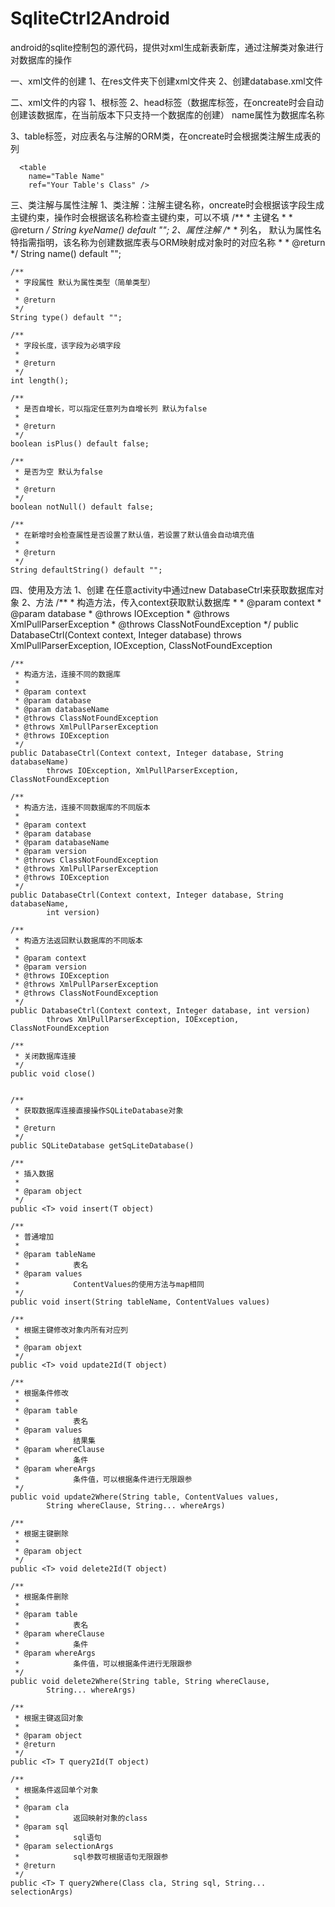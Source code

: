 SqliteCtrl2Android
==================

android的sqlite控制包的源代码，提供对xml生成新表新库，通过注解类对象进行对数据库的操作

一、xml文件的创建
  1、在res文件夹下创建xml文件夹
  2、创建database.xml文件
  
二、xml文件的内容
  1、根标签
  <database>
  2、head标签（数据库标签，在oncreate时会自动创建该数据库，在当前版本下只支持一个数据库的创建）
    name属性为数据库名称
    
  <head name="Database Name" />
  3、table标签，对应表名与注解的ORM类，在oncreate时会根据类注解生成表的列
  
      <table
        name="Table Name"
        ref="Your Table's Class" />
三、类注解与属性注解
  1、类注解：注解主键名称，oncreate时会根据该字段生成主键约束，操作时会根据该名称检查主键约束，可以不填
 	/**
	 * 主键名
	 * 
	 * @return
	 */
	String kyeName() default "";
  2、属性注解
  /**
	 * 列名， 默认为属性名特指需指明，该名称为创建数据库表与ORM映射成对象时的对应名称
	 * 
	 * @return
	 */
	String name() default "";

	/**
	 * 字段属性 默认为属性类型（简单类型）
	 * 
	 * @return
	 */
	String type() default "";

	/**
	 * 字段长度，该字段为必填字段
	 * 
	 * @return
	 */
	int length();

	/**
	 * 是否自增长，可以指定任意列为自增长列 默认为false
	 * 
	 * @return
	 */
	boolean isPlus() default false;

	/**
	 * 是否为空 默认为false
	 * 
	 * @return
	 */
	boolean notNull() default false;

	/**
	 * 在新增时会检查属性是否设置了默认值，若设置了默认值会自动填充值
	 * 
	 * @return
	 */
	String defaultString() default "";
	
四、使用及方法
  1、创建
    在任意activity中通过new DatabaseCtrl来获取数据库对象
  2、方法
  	/**
	 * 构造方法，传入context获取默认数据库
	 * 
	 * @param context
	 * @param database
	 * @throws IOException
	 * @throws XmlPullParserException
	 * @throws ClassNotFoundException
	 */
	public DatabaseCtrl(Context context, Integer database)
			throws XmlPullParserException, IOException, ClassNotFoundException

	/**
	 * 构造方法，连接不同的数据库
	 * 
	 * @param context
	 * @param database
	 * @param databaseName
	 * @throws ClassNotFoundException
	 * @throws XmlPullParserException
	 * @throws IOException
	 */
	public DatabaseCtrl(Context context, Integer database, String databaseName)
			throws IOException, XmlPullParserException, ClassNotFoundException

	/**
	 * 构造方法，连接不同数据库的不同版本
	 * 
	 * @param context
	 * @param database
	 * @param databaseName
	 * @param version
	 * @throws ClassNotFoundException
	 * @throws XmlPullParserException
	 * @throws IOException
	 */
	public DatabaseCtrl(Context context, Integer database, String databaseName,
			int version)

	/**
	 * 构造方法返回默认数据库的不同版本
	 * 
	 * @param context
	 * @param version
	 * @throws IOException
	 * @throws XmlPullParserException
	 * @throws ClassNotFoundException
	 */
	public DatabaseCtrl(Context context, Integer database, int version)
			throws XmlPullParserException, IOException, ClassNotFoundException
			
	/**
	 * 关闭数据库连接
	 */
	public void close()
	
	
	/**
	 * 获取数据库连接直接操作SQLiteDatabase对象
	 * 
	 * @return
	 */
	public SQLiteDatabase getSqLiteDatabase()

	/**
	 * 插入数据
	 * 
	 * @param object
	 */
	public <T> void insert(T object) 

	/**
	 * 普通增加
	 * 
	 * @param tableName
	 *            表名
	 * @param values
	 *            ContentValues的使用方法与map相同
	 */
	public void insert(String tableName, ContentValues values)

	/**
	 * 根据主键修改对象内所有对应列
	 * 
	 * @param objext
	 */
	public <T> void update2Id(T object)

	/**
	 * 根据条件修改
	 * 
	 * @param table
	 *            表名
	 * @param values
	 *            结果集
	 * @param whereClause
	 *            条件
	 * @param whereArgs
	 *            条件值，可以根据条件进行无限跟参
	 */
	public void update2Where(String table, ContentValues values,
			String whereClause, String... whereArgs)

	/**
	 * 根据主键删除
	 * 
	 * @param object
	 */
	public <T> void delete2Id(T object)

	/**
	 * 根据条件删除
	 * 
	 * @param table
	 *            表名
	 * @param whereClause
	 *            条件
	 * @param whereArgs
	 *            条件值，可以根据条件进行无限跟参
	 */
	public void delete2Where(String table, String whereClause,
			String... whereArgs)

	/**
	 * 根据主键返回对象
	 * 
	 * @param object
	 * @return
	 */
	public <T> T query2Id(T object)

	/**
	 * 根据条件返回单个对象
	 * 
	 * @param cla
	 *            返回映射对象的class
	 * @param sql
	 *            sql语句
	 * @param selectionArgs
	 *            sql参数可根据语句无限跟参
	 * @return
	 */
	public <T> T query2Where(Class cla, String sql, String... selectionArgs)
	
